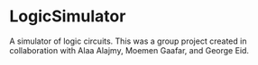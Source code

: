 # LogicSimulator
A simulator of logic circuits. This was a group project created in collaboration with Alaa Alajmy, Moemen Gaafar, and George Eid.
